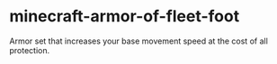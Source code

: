 # minecraft-armor-of-fleet-foot
Armor set that increases your base movement speed at the cost of all protection.
